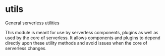 # utils
General serverless utilities

This module is meant for use by serverless components, plugins as well as used by the core of serverless. It allows components and plugins to depend directly upon these utility methods and avoid issues when the core of serverless changes.
